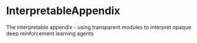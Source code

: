 # InterpretableAppendix
The interpretable appendix - using transparent modules to interpret opaque deep reinforcement learning agents
